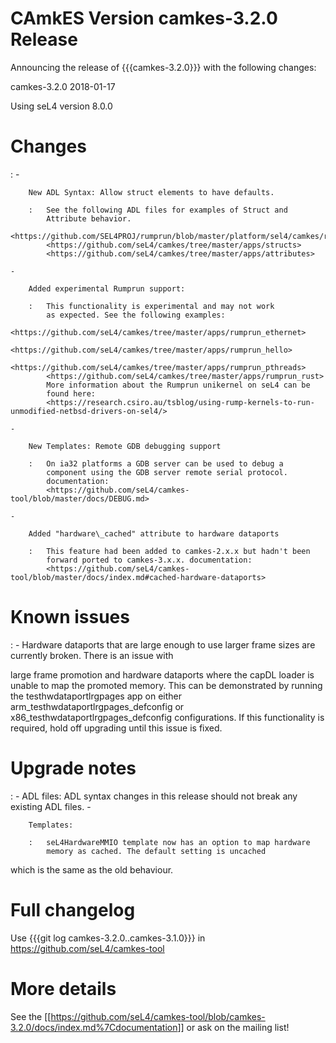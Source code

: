 # CAmkES Version camkes-3.2.0 Release


Announcing the release of {{{camkes-3.2.0}}} with the following changes:

camkes-3.2.0 2018-01-17

Using seL4 version 8.0.0

# Changes


:   -   

        New ADL Syntax: Allow struct elements to have defaults.

        :   See the following ADL files for examples of Struct and
            Attribute behavior.
            <https://github.com/SEL4PROJ/rumprun/blob/master/platform/sel4/camkes/rumprun.camkes>
            <https://github.com/seL4/camkes/tree/master/apps/structs>
            <https://github.com/seL4/camkes/tree/master/apps/attributes>

    -   

        Added experimental Rumprun support:

        :   This functionality is experimental and may not work
            as expected. See the following examples:
            <https://github.com/seL4/camkes/tree/master/apps/rumprun_ethernet>
            <https://github.com/seL4/camkes/tree/master/apps/rumprun_hello>
            <https://github.com/seL4/camkes/tree/master/apps/rumprun_pthreads>
            <https://github.com/seL4/camkes/tree/master/apps/rumprun_rust>
            More information about the Rumprun unikernel on seL4 can be
            found here:
            <https://research.csiro.au/tsblog/using-rump-kernels-to-run-unmodified-netbsd-drivers-on-sel4/>

    -   

        New Templates: Remote GDB debugging support

        :   On ia32 platforms a GDB server can be used to debug a
            component using the GDB server remote serial protocol.
            documentation:
            <https://github.com/seL4/camkes-tool/blob/master/docs/DEBUG.md>

    -   

        Added "hardware\_cached" attribute to hardware dataports

        :   This feature had been added to camkes-2.x.x but hadn't been
            forward ported to camkes-3.x.x. documentation:
            <https://github.com/seL4/camkes-tool/blob/master/docs/index.md#cached-hardware-dataports>

# Known issues


:   -   Hardware dataports that are large enough to use larger frame
        sizes are currently broken. There is an issue with

large frame promotion and hardware dataports where the capDL loader is
unable to map the promoted memory. This can be demonstrated by running
the testhwdataportlrgpages app on either
arm\_testhwdataportlrgpages\_defconfig or
x86\_testhwdataportlrgpages\_defconfig configurations. If this
functionality is required, hold off upgrading until this issue is fixed.

# Upgrade notes


:   -   ADL files: ADL syntax changes in this release should not break
        any existing ADL files.
    -   

        Templates:

        :   seL4HardwareMMIO template now has an option to map hardware
            memory as cached. The default setting is uncached

which is the same as the old behaviour.

# Full changelog
 Use {{{git log camkes-3.2.0..camkes-3.1.0}}} in
<https://github.com/seL4/camkes-tool>

# More details
 See the
\[\[<https://github.com/seL4/camkes-tool/blob/camkes-3.2.0/docs/index.md%7Cdocumentation>\]\]
or ask on the mailing list!
